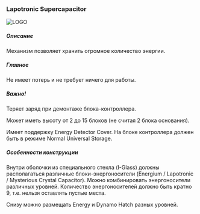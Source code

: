 ### Lapotronic Supercapacitor

![LOGO](https://gtimpact.space/media/gregtech/LSC.png)

##### Описание

Механизм позволяет хранить огромное количество энергии.

##### Главное

Не имеет потерь и не требует ничего для работы.

##### Важно!

Теряет заряд при демонтаже блока-контроллера.


Может иметь высоту от 2 до 15 блоков (не считая 2 блока основания).


Имеет поддержку Energy Detector Cover. На блоке контроллера должен быть в режиме Normal Universal Storage.

##### Особенности конструкции

Внутри оболочки из специального стекла (I-Glass) должны располагаться различные блоки-энергоносители (Energium / Lapotronic / Mysterious Crystal Capacitor). Можно комбинировать энергоносители различных уровней. Количество энергоносителей должно быть кратно 9, т.е. нельзя оставлять пустые места.


Снизу можно размещать Energy и Dynamo Hatch разных уровней.

